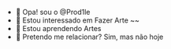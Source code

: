 - 👋 Opa! sou o @Prod1le
- 👀 Estou interessado em Fazer Arte ~~
- 🌱 Estou aprendendo Artes 
- 💞️ Pretendo me relacionar? Sim, mas não hoje
<!---
Prod1le/Prod1le is a ✨ special ✨ repository because its `README.md` (this file) appears on your GitHub profile.
You can click the Preview link to take a look at your changes.
--->
